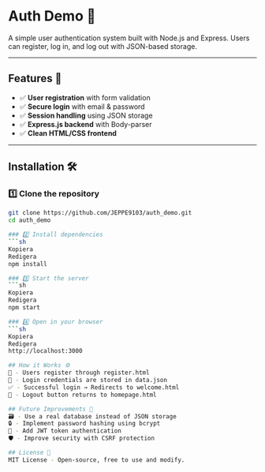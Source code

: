 # Auth Demo 🚀

A simple user authentication system built with Node.js and Express. Users can register, log in, and log out with JSON-based storage.

---

## Features 🌟
- ✅ **User registration** with form validation  
- ✅ **Secure login** with email & password  
- ✅ **Session handling** using JSON storage  
- ✅ **Express.js backend** with Body-parser  
- ✅ **Clean HTML/CSS frontend**  

---

## Installation 🛠

### 1️⃣ Clone the repository  
```sh
git clone https://github.com/JEPPE9103/auth_demo.git
cd auth_demo

### 2️⃣ Install dependencies
```sh
Kopiera
Redigera
npm install

### 3️⃣ Start the server
```sh 
Kopiera
Redigera
npm start

### 4️⃣ Open in your browser
```sh
Kopiera
Redigera
http://localhost:3000

## How it Works ⚙️
📝 - Users register through register.html
🔐 - Login credentials are stored in data.json
✅ - Successful login → Redirects to welcome.html
🚪 - Logout button returns to homepage.html

## Future Improvements 🚧
🗃️ - Use a real database instead of JSON storage
🔒 - Implement password hashing using bcrypt
🔑 - Add JWT token authentication
🛡️ - Improve security with CSRF protection

## License 📜
MIT License - Open-source, free to use and modify.
